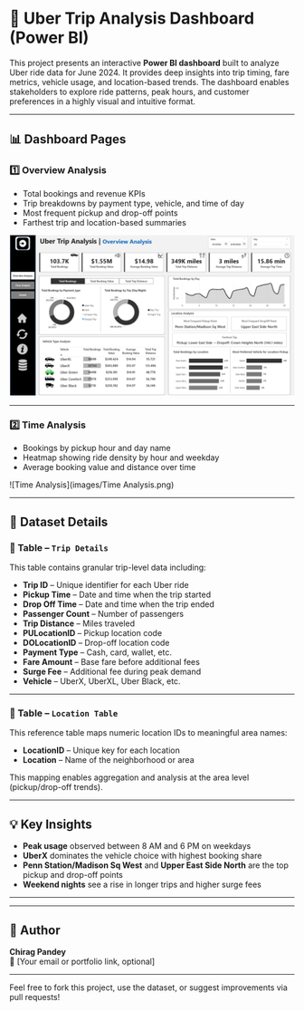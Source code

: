 # 🚖 Uber Trip Analysis Dashboard (Power BI)

This project presents an interactive **Power BI dashboard** built to analyze Uber ride data for June 2024. It provides deep insights into trip timing, fare metrics, vehicle usage, and location-based trends. The dashboard enables stakeholders to explore ride patterns, peak hours, and customer preferences in a highly visual and intuitive format.

---

## 📊 Dashboard Pages

### 1️⃣ Overview Analysis

- Total bookings and revenue KPIs  
- Trip breakdowns by payment type, vehicle, and time of day  
- Most frequent pickup and drop-off points  
- Farthest trip and location-based summaries

![Overview](images/overview.png)

---

### 2️⃣ Time Analysis

- Bookings by pickup hour and day name  
- Heatmap showing ride density by hour and weekday  
- Average booking value and distance over time

![Time Analysis](images/Time Analysis.png)

---

## 📁 Dataset Details

### 📌 Table – `Trip Details`

This table contains granular trip-level data including:

- **Trip ID** – Unique identifier for each Uber ride  
- **Pickup Time** – Date and time when the trip started  
- **Drop Off Time** – Date and time when the trip ended  
- **Passenger Count** – Number of passengers  
- **Trip Distance** – Miles traveled  
- **PULocationID** – Pickup location code  
- **DOLocationID** – Drop-off location code  
- **Payment Type** – Cash, card, wallet, etc.  
- **Fare Amount** – Base fare before additional fees  
- **Surge Fee** – Additional fee during peak demand  
- **Vehicle** – UberX, UberXL, Uber Black, etc.

---

### 📌 Table – `Location Table`

This reference table maps numeric location IDs to meaningful area names:

- **LocationID** – Unique key for each location  
- **Location** – Name of the neighborhood or area  

This mapping enables aggregation and analysis at the area level (pickup/drop-off trends).

---

## 💡 Key Insights

- **Peak usage** observed between 8 AM and 6 PM on weekdays  
- **UberX** dominates the vehicle choice with highest booking share  
- **Penn Station/Madison Sq West** and **Upper East Side North** are the top pickup and drop-off points  
- **Weekend nights** see a rise in longer trips and higher surge fees  

---


---

## 📎 Author

**Chirag Pandey**  
📧 [Your email or portfolio link, optional]

---

Feel free to fork this project, use the dataset, or suggest improvements via pull requests!

